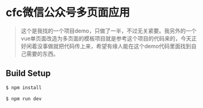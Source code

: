 # cfc微信公众号多页面应用

> 这个是我找的一个项目demo，只做了一半，不过无关紧要。我另外的一个vue单页面改造为多页面的模板项目就是参考这个项目的代码来的，今天正好闲着没事做就把代码传上来，希望有缘人能在这个demo代码里面找到自己需要的东西。

## Build Setup

``` bash
$ npm install

$ npm run dev
```


